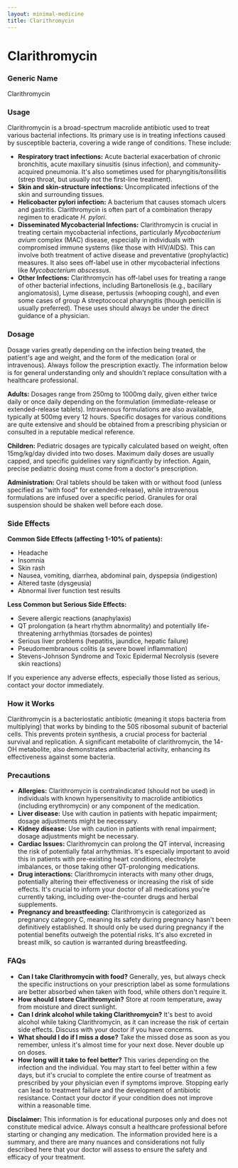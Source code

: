 ```yaml
---
layout: minimal-medicine
title: Clarithromycin
---
```


# Clarithromycin
### Generic Name
Clarithromycin

### Usage

Clarithromycin is a broad-spectrum macrolide antibiotic used to treat various bacterial infections.  Its primary use is in treating infections caused by susceptible bacteria, covering a wide range of conditions.  These include:

* **Respiratory tract infections:** Acute bacterial exacerbation of chronic bronchitis, acute maxillary sinusitis (sinus infection), and community-acquired pneumonia.  It's also sometimes used for pharyngitis/tonsillitis (strep throat, but usually not the first-line treatment).
* **Skin and skin-structure infections:** Uncomplicated infections of the skin and surrounding tissues.
* **Helicobacter pylori infection:** A bacterium that causes stomach ulcers and gastritis.  Clarithromycin is often part of a combination therapy regimen to eradicate *H. pylori*.
* **Disseminated Mycobacterial Infections:**  Clarithromycin is crucial in treating certain mycobacterial infections, particularly *Mycobacterium avium* complex (MAC) disease, especially in individuals with compromised immune systems (like those with HIV/AIDS). This can involve both treatment of active disease and preventative (prophylactic) measures.  It also sees off-label use in other mycobacterial infections like *Mycobacterium abscessus*.
* **Other Infections:** Clarithromycin has off-label uses for treating a range of other bacterial infections, including Bartonellosis (e.g., bacillary angiomatosis), Lyme disease, pertussis (whooping cough), and even some cases of group A streptococcal pharyngitis (though penicillin is usually preferred).  These uses should always be under the direct guidance of a physician.


### Dosage

Dosage varies greatly depending on the infection being treated, the patient's age and weight, and the form of the medication (oral or intravenous).  Always follow the prescription exactly.  The information below is for general understanding only and shouldn't replace consultation with a healthcare professional.

**Adults:**  Dosages range from 250mg to 1000mg daily, given either twice daily or once daily depending on the formulation (immediate-release or extended-release tablets).  Intravenous formulations are also available, typically at 500mg every 12 hours. Specific dosages for various conditions are quite extensive and should be obtained from a prescribing physician or consulted in a reputable medical reference.

**Children:**  Pediatric dosages are typically calculated based on weight, often 15mg/kg/day divided into two doses.  Maximum daily doses are usually capped, and specific guidelines vary significantly by infection. Again, precise pediatric dosing must come from a doctor's prescription.


**Administration:** Oral tablets should be taken with or without food (unless specified as "with food" for extended-release), while intravenous formulations are infused over a specific period.  Granules for oral suspension should be shaken well before each dose.


### Side Effects

**Common Side Effects (affecting 1-10% of patients):**

* Headache
* Insomnia
* Skin rash
* Nausea, vomiting, diarrhea, abdominal pain, dyspepsia (indigestion)
* Altered taste (dysgeusia)
* Abnormal liver function test results


**Less Common but Serious Side Effects:**

*  Severe allergic reactions (anaphylaxis)
*  QT prolongation (a heart rhythm abnormality) and potentially life-threatening arrhythmias (torsades de pointes)
*  Serious liver problems (hepatitis, jaundice, hepatic failure)
*  Pseudomembranous colitis (a severe bowel inflammation)
* Stevens-Johnson Syndrome and Toxic Epidermal Necrolysis (severe skin reactions)


If you experience any adverse effects, especially those listed as serious, contact your doctor immediately.


### How it Works

Clarithromycin is a bacteriostatic antibiotic (meaning it stops bacteria from multiplying) that works by binding to the 50S ribosomal subunit of bacterial cells. This prevents protein synthesis, a crucial process for bacterial survival and replication.  A significant metabolite of clarithromycin, the 14-OH metabolite, also demonstrates antibacterial activity, enhancing its effectiveness against some bacteria.


### Precautions

* **Allergies:**  Clarithromycin is contraindicated (should not be used) in individuals with known hypersensitivity to macrolide antibiotics (including erythromycin) or any component of the medication.
* **Liver disease:** Use with caution in patients with hepatic impairment; dosage adjustments might be necessary.
* **Kidney disease:** Use with caution in patients with renal impairment; dosage adjustments might be necessary.
* **Cardiac Issues:** Clarithromycin can prolong the QT interval, increasing the risk of potentially fatal arrhythmias. It's especially important to avoid this in patients with pre-existing heart conditions, electrolyte imbalances, or those taking other QT-prolonging medications.
* **Drug interactions:** Clarithromycin interacts with many other drugs, potentially altering their effectiveness or increasing the risk of side effects.  It's crucial to inform your doctor of all medications you're currently taking, including over-the-counter drugs and herbal supplements.
* **Pregnancy and breastfeeding:** Clarithromycin is categorized as pregnancy category C, meaning its safety during pregnancy hasn't been definitively established.  It should only be used during pregnancy if the potential benefits outweigh the potential risks.  It's also excreted in breast milk, so caution is warranted during breastfeeding.


### FAQs

* **Can I take Clarithromycin with food?**  Generally, yes, but always check the specific instructions on your prescription label as some formulations are better absorbed when taken with food, while others don't require it.
* **How should I store Clarithromycin?** Store at room temperature, away from moisture and direct sunlight.
* **Can I drink alcohol while taking Clarithromycin?**  It's best to avoid alcohol while taking Clarithromycin, as it can increase the risk of certain side effects. Discuss with your doctor if you have concerns.
* **What should I do if I miss a dose?**  Take the missed dose as soon as you remember, unless it's almost time for your next dose. Never double up on doses.
* **How long will it take to feel better?** This varies depending on the infection and the individual.  You may start to feel better within a few days, but it's crucial to complete the entire course of treatment as prescribed by your physician even if symptoms improve.  Stopping early can lead to treatment failure and the development of antibiotic resistance.  Contact your doctor if your condition does not improve within a reasonable time.

**Disclaimer:** This information is for educational purposes only and does not constitute medical advice. Always consult a healthcare professional before starting or changing any medication.  The information provided here is a summary, and there are many nuances and considerations not fully described here that your doctor will assess to ensure the safety and efficacy of your treatment.
